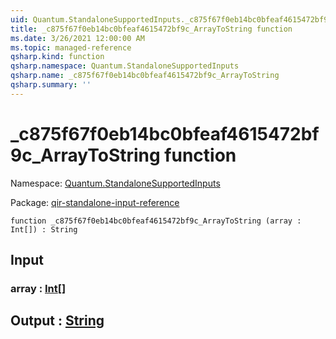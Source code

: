 ```yaml
---
uid: Quantum.StandaloneSupportedInputs._c875f67f0eb14bc0bfeaf4615472bf9c_ArrayToString
title: _c875f67f0eb14bc0bfeaf4615472bf9c_ArrayToString function
ms.date: 3/26/2021 12:00:00 AM
ms.topic: managed-reference
qsharp.kind: function
qsharp.namespace: Quantum.StandaloneSupportedInputs
qsharp.name: _c875f67f0eb14bc0bfeaf4615472bf9c_ArrayToString
qsharp.summary: ''
---
```


# _c875f67f0eb14bc0bfeaf4615472bf9c_ArrayToString function

Namespace: [Quantum.StandaloneSupportedInputs](xref:Quantum.StandaloneSupportedInputs)

Package: [qir-standalone-input-reference](https://nuget.org/packages/qir-standalone-input-reference)




```qsharp
function _c875f67f0eb14bc0bfeaf4615472bf9c_ArrayToString (array : Int[]) : String
```


## Input

### array : [Int](xref:microsoft.quantum.lang-ref.int)[]





## Output : [String](xref:microsoft.quantum.lang-ref.string)

